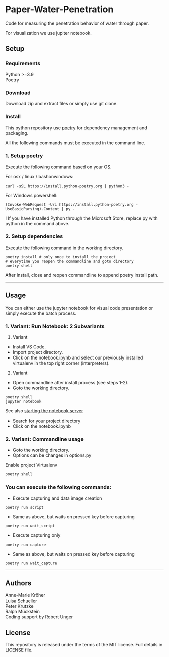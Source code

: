 # Paper-Water-Penetration
Code for measuring the penetration behavior of water through paper.

For visualization we use jupiter notebook.

## Setup
### Requirements
Python >=3.9<br>
Poetry

### Download
Download zip and extract files or simply use git clone.

### Install
This python repository use [poetry](https://python-poetry.org/) for dependency management and packaging.

All the following commands must be executed in the command line.

### 1. Setup poetry
Execute the following command based on your OS.

For osx / linux / bashonwindows:
```shell
curl -sSL https://install.python-poetry.org | python3 -
```

For Windows powershell:
```shell
(Invoke-WebRequest -Uri https://install.python-poetry.org -UseBasicParsing).Content | py -
```
! If you have installed Python through the Microsoft Store, replace py with python in the command above.

### 2. Setup dependencies
Execute the following command in the working directory.

```shell
poetry install # only once to install the project
# everytime you reopen the commandline and goto directory
poetry shell
```

After install, close and reopen commandline to append poetry install path.

----
## Usage
You can either use the jupyter notebook for visual code presentation or simply execute the batch process.

### 1. Variant: Run Notebook: 2 Subvariants

1. Variant<br />
- Install VS Code.<br />
- Import project directory.<br />
- Click on the notebook.ipynb and select our previously installed virtualenv in the top right corner (interpreters).


2. Variant<br />
- Open commandline after install process (see steps 1-2).
- Goto the working directory.

```shell
poetry shell
jupyter notebook
```

See also [starting the notebook server](https://docs.jupyter.org/en/latest/running.html#starting-the-notebook-server)

- Search for your project directory
- Click on the notebook.ipynb

### 2. Variant: Commandline usage
- Goto the working directory.
- Options can be changes in options.py

Enable project Virtualenv

```shell
poetry shell
```

### You can execute the following commands:

- Execute capturing and data image creation

```shell
poetry run script
```

- Same as above, but waits on pressed key before capturing

```shell
poetry run wait_script
```

- Execute capturing only

```shell
poetry run capture
```

- Same as above, but waits on pressed key before capturing

```shell
poetry run wait_capture
```

----

## Authors
Anne-Marie Kröher<br />
Luisa Schueller<br />
Peter Krutzke<br />
Ralph Mückstein<br />
Coding support by Robert Unger


## License
This repository is released under the terms of the MIT license. Full details in LICENSE file.